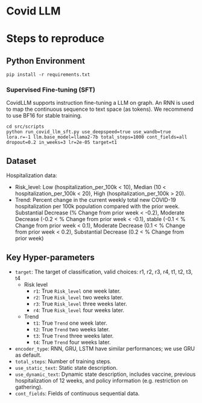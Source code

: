 # Covid LLM

# Steps to reproduce

## Python Environment

```shell
pip install -r requirements.txt
```
### Supervised  Fine-tuning (SFT)
CovidLLM supports instruction fine-tuning a LLM on graph. An RNN is used to map the continuous sequence to text space (as tokens). We recommend to use BF16 for stable training.
```shell
cd src/scripts
python run_covid_llm_sft.py use_deepspeed=true use_wandb=true lora.r=-1 llm.base_model=llama2-7b total_steps=1000 cont_fields=all dropout=0.2 in_weeks=3 lr=2e-05 target=t1
```
## Dataset 
Hospitalization data:
- Risk_level: Low (hospitalization_per_100k < 10), Median (10 < hospitalization_per_100k < 20), High (hospitalization_per_100k > 20).
- Trend: Percent change in the current weekly total new COVID-19 hospitalization per 100k population compared with the prior week. Substantial Decrease (% Change from prior week < -0.2), Moderate Decrease (-0.2 < % Change from prior week < -0.1), stable (-0.1 < % Change from prior week < 0.1), Moderate Decrease (0.1 < % Change from prior week < 0.2), Substantial Decrease (0.2 < % Change from prior week)
## Key Hyper-parameters

- `target`: The target of classification, valid choices: r1, r2, r3, r4, t1, t2, t3, t4
  - Risk level
    - `r1`: True `Risk_level` one week later.
    - `r2`: True `Risk_level` two weeks later.
    - `r3`: True `Risk_level` three weeks later.
    - `r4`: True `Risk_level` four weeks later.
  - Trend
    - `t1`: True `Trend` one week later.
    - `t2`: True `Trend` two weeks later.
    - `t3`: True `Trend` three weeks later.
    - `t4`: True `Trend` four weeks later.
- `encoder_type`: RNN, GRU, LSTM have similar performances; we use GRU as default.
- `total_steps`: Number of training steps.
- `use_static_text`: Static state description. 
- `use_dynamic_text`: Dynamic state description, includes vaccine, previous hospitalization of 12 weeks, and policy information (e.g. restriction on gathering).
- `cont_fields`: Fields of continuous sequential data.

